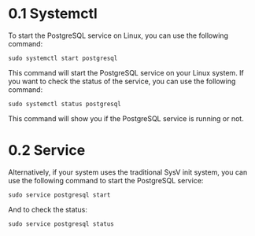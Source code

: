 # 0.1 Systemctl

To start the PostgreSQL service on Linux, you can use the following command:

`sudo systemctl start postgresql`

This command will start the PostgreSQL service on your Linux system. If you want to check the status of the service, you can use the following command:

`sudo systemctl status postgresql`

This command will show you if the PostgreSQL service is running or not.

# 0.2 Service

Alternatively, if your system uses the traditional SysV init system, you can use the following command to start the PostgreSQL service:

`sudo service postgresql start`

And to check the status:

`sudo service postgresql status`